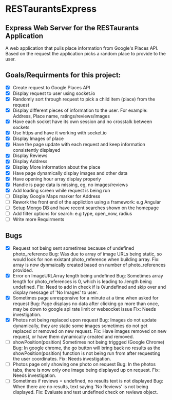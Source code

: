 # RESTaurantsExpress
## Express Web Server for the RESTaurants Application

A web application that pulls place information from Google's Places API. Based on the request the application picks a random place to provide to the user.

## Goals/Requirments for this project:

- [x] Create request to Google Places API
- [x] Display request to user using socket.io
- [x] Randomly sort through request to pick a child item (place) from the request
- [x] Display different pieces of information to the user. For example: Address, Place name, ratings/reviews/images
- [x] Have each socket have its own session and no crosstalk between sockets
- [x] Use https and have it working with socket.io
- [x] Display Images of place
- [x] Have the page update with each request and keep information consistently displayed
- [X] Display Reviews
- [x] Display Address
- [x] Display More information about the place
- [x] Have page dynamically display images and other data
- [x] Have opening hour array display properly
- [x] Handle is page data is missing, eg, no images/reviews
- [x] Add loading screen while request is being run
- [ ] Display Google Maps marker for Address
- [ ] Rework the front end of the appliction using a framework: e.g Angular
- [ ] Setup Mongo DB and have recent searches shown on the homepage
- [ ] Add filter options for search: e.g type, open_now, radius
- [ ] Write more Requirments

## Bugs

- [x] Request not being sent sometimes because of undefined photo_reference
    Bug: Was due to array of image URLs being static, so would look for non existant photo_reference when building array.
    Fix: array is now dynmaically created based on number of photo_references provided.
- [x] Error on ImageURLArray length being undefined
    Bug: Sometimes array length for photo_references is 0, which is leading to .length being undefined.
    Fix: Need to add in check if is 0/undefined and skip over and display message of 'No Images' to user.
- [x] Sometimes page unresponsive for a minute at a time when asked for request
    Bug: Page displays no data after clicking go more than once, may be down to google api rate limit or websocket issue
    Fix: Needs investigation.
- [x] Photos not being replaced upon request
    Bug: Images do not update dynamically, they are static some images sometimes do not get replaced or removed on new request.
    Fix: Have images removed on new request, or have them dynamically created and removed.
- [ ] showPosition(position) Sometimes not being triggged (Google Chrome)
    Bug: In google chrome, the go button will bring back no results as the showPosition(position) function is not being run from after requesting the user coordinates.
    Fix: Needs investigation.
- [ ] Photos page only showing one photo on request
    Bug: In the photos tabs, there is now only one image being displayed up on request.
    Fix: Needs investigation.
- [ ] Sometimes if reviews = undefined, no results text is not displayed
    Bug: When there are no results, text saying 'No Reviews' is not being displayed.
    Fix: Evaluate and test undefined check on reviews object.